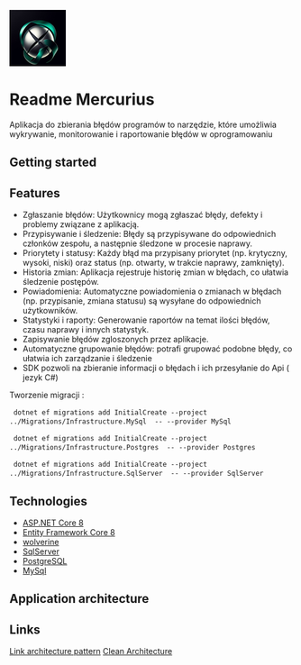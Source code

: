 ![Image Alt text](/images/logo.png)

# Readme Mercurius
Aplikacja do zbierania błędów programów to narzędzie, które umożliwia wykrywanie, 
monitorowanie i raportowanie błędów w oprogramowaniu



## Getting started


## Features

- Zgłaszanie błędów: Użytkownicy mogą zgłaszać błędy, defekty i problemy związane z aplikacją.
- Przypisywanie i śledzenie: Błędy są przypisywane do odpowiednich członków zespołu, a następnie śledzone w procesie naprawy.
- Priorytety i statusy: Każdy błąd ma przypisany priorytet (np. krytyczny, wysoki, niski) oraz status (np. otwarty, w trakcie naprawy, zamknięty).
- Historia zmian: Aplikacja rejestruje historię zmian w błędach, co ułatwia śledzenie postępów.
- Powiadomienia: Automatyczne powiadomienia o zmianach w błędach (np. przypisanie, zmiana statusu) są wysyłane do odpowiednich użytkowników.
- Statystyki i raporty: Generowanie raportów na temat ilości błędów, czasu naprawy i innych statystyk.
- Zapisywanie błędów zgloszonych przez aplikacje.
- Automatyczne grupowanie błędów: potrafi grupować podobne błędy, co ułatwia ich zarządzanie i śledzenie
- SDK pozwoli na zbieranie informacji o błędach i ich przesyłanie do Api ( jezyk C#)

Tworzenie migracji :

```
 dotnet ef migrations add InitialCreate --project ../Migrations/Infrastructure.MySql  -- --provider MySql
```

```
 dotnet ef migrations add InitialCreate --project ../Migrations/Infrastructure.Postgres  -- --provider Postgres
```

```
 dotnet ef migrations add InitialCreate --project ../Migrations/Infrastructure.SqlServer  -- --provider SqlServer
```

## Technologies
* [ASP.NET Core 8](https://docs.microsoft.com/en-us/aspnet/core/introduction-to-aspnet-core)
* [Entity Framework Core 8](https://docs.microsoft.com/en-us/ef/core/)
* [wolverine](https://wolverine.netlify.app/)
* [SqlServer](Microsoft.EntityFrameworkCore.SqlServer)
* [PostgreSQL](Npgsql.EntityFrameworkCore.PostgreSQL)
* [MySql](Pomelo.EntityFrameworkCore.MySql)
## Application architecture



## Links

[Link architecture pattern](https://github.com/dotnet-architecture/eShopOnWeb)
[Clean Architecture](https://github.com/jasontaylordev/CleanArchitecture)

